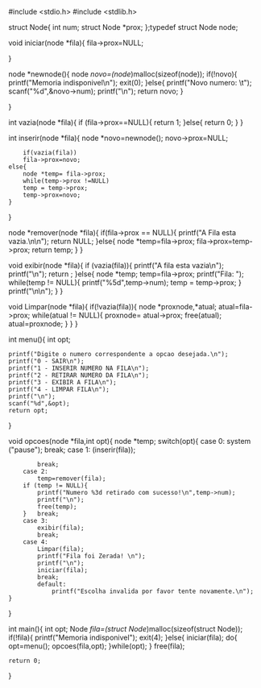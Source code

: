#include <stdio.h>
#include <stdlib.h>


struct Node{
	int num;
	struct Node *prox;
};typedef struct Node node;




void iniciar(node *fila){
	fila->prox=NULL;
	
}

node *newnode(){
	node *novo=(node*)malloc(sizeof(node));
	if(!novo){
		printf("Memoria indisponivel\n");
		exit(0);
	}else{
		printf("Novo numero: \t");
		scanf("%d",&novo->num);
		printf("\n");
		return novo;
	}
	
}

int vazia(node *fila){
	if (fila->prox==NULL){
	return 1;
	}else{
		return 0;
	}
}

int inserir(node *fila){
	node *novo=newnode();
	novo->prox=NULL;
	
	
		if(vazia(fila))
		fila->prox=novo;
	else{
		node *temp= fila->prox;
		while(temp->prox !=NULL)
		temp = temp->prox;
		temp->prox=novo;
	}
	
	
}

node *remover(node *fila){
	if(fila->prox == NULL){
		printf("A Fila esta vazia.\n\n");
		return NULL;
	}else{
		node *temp=fila->prox;
		fila->prox=temp->prox;
		return temp;
	}
}

void exibir(node *fila){
	if (vazia(fila)){
		printf("A fila esta vazia\n");
		printf("\n");
		return ;
	}else{
		node *temp;
		temp=fila->prox;
		printf("Fila: ");
		while(temp != NULL){
			printf("%5d",temp->num);
			temp = temp->prox;
		}
		printf("\n\n");
	}
}

void Limpar(node *fila){
	if(!vazia(fila)){
		node *proxnode,*atual;
		atual=fila->prox;
		while(atual != NULL){
			proxnode= atual->prox;
			free(atual);
			atual=proxnode;
		}
	}
}

int menu(){
	int opt;
	
	printf("Digite o numero correspondente a opcao desejada.\n");
	printf("0 - SAIR\n");
	printf("1 - INSERIR NUMERO NA FILA\n");
	printf("2 - RETIRAR NUMERO DA FILA\n");
	printf("3 - EXIBIR A FILA\n");
	printf("4 - LIMPAR FILA\n");
	printf("\n");
	scanf("%d",&opt);
	return opt;
	
}

void opcoes(node *fila,int opt){
	node *temp;
	switch(opt){
		case 0:
			system ("pause");
			break;
		case 1:
			(inserir(fila));
						
			break;
		case 2:
			temp=remover(fila);
		if (temp != NULL){
			printf("Numero %3d retirado com sucesso!\n",temp->num);
			printf("\n");
			free(temp);
		}	break;
		case 3:
			exibir(fila);
			break;
		case 4:
			Limpar(fila);
			printf("Fila foi Zerada! \n");
			printf("\n");
			iniciar(fila);
			break;
			default:
				printf("Escolha invalida por favor tente novamente.\n");
	}	
	
}

int main(){
	int opt;
	Node *fila=(struct Node*)malloc(sizeof(struct Node));
	if(!fila){
		printf("Memoria indisponivel");
		exit(4);
	}else{
		iniciar(fila);
		do{
			opt=menu();
			opcoes(fila,opt);
		}while(opt);
	}
	free(fila);
	
	
	return 0;
}
